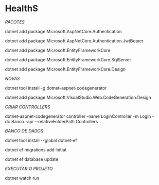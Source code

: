 # HealthS

*PACOTES*

dotnet add package Microsoft.AspNetCore.Authentication

dotnet add package Microsoft.AspNetCore.Authentication.JwtBearer

dotnet add package Microsoft.EntityFrameworkCore

dotnet add package Microsoft.EntityFrameworkCore.SqlServer

dotnet add package Microsoft.EntityFrameworkCore.Design

*NOVAS*

dotnet tool install -g dotnet-aspnet-codegenerator

dotnet add package Microsoft.VisualStudio.Web.CodeGeneration.Design

*CRIAR CONTROLLERS*

dotnet-aspnet-codegenerator controller -name LoginController -m Login -dc Banco -api --relativeFolderPath Controllers

*BANCO DE DADOS*

dotnet tool install --global dotnet-ef

dotnet ef migrations add Initial

dotnet ef database update

*EXECUTAR O PROJETO*

dotnet watch run
